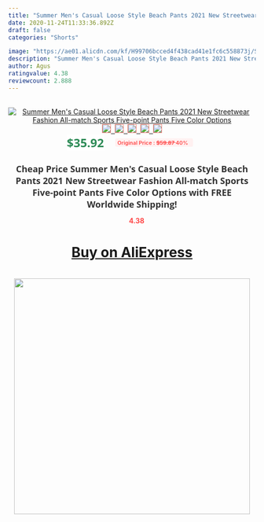```yaml
---
title: "Summer Men's Casual Loose Style Beach Pants 2021 New Streetwear Fashion All-match Sports Five-point Pants Five Color Options"
date: 2020-11-24T11:33:36.892Z
draft: false
categories: "Shorts"

image: "https://ae01.alicdn.com/kf/H99706bcced4f438cad41e1fc6c558873j/Summer-Men-s-Casual-Loose-Style-Beach-Pants-2021-New-Streetwear-Fashion-All-match-Sports-Five.jpg"
description: "Summer Men's Casual Loose Style Beach Pants 2021 New Streetwear Fashion All-match Sports Five-point Pants Five Color Options"
author: Agus
ratingvalue: 4.38
reviewcount: 2.888
---
```

<br>
<div style="text-align: center;">
<a href="https://s.click.aliexpress.com/e/_98yWeZ" target="_blank" rel="nofollow noopener noreferrer"><img alt="Summer Men's Casual Loose Style Beach Pants 2021 New Streetwear Fashion All-match Sports Five-point Pants Five Color Options" class="magnifier-image" src="https://ae01.alicdn.com/kf/H99706bcced4f438cad41e1fc6c558873j/Summer-Men-s-Casual-Loose-Style-Beach-Pants-2021-New-Streetwear-Fashion-All-match-Sports-Five.jpg_640x640.jpg">
<br>
<img style="border:1px solid salmon" src="https://ae01.alicdn.com/kf/H99706bcced4f438cad41e1fc6c558873j/Summer-Men-s-Casual-Loose-Style-Beach-Pants-2021-New-Streetwear-Fashion-All-match-Sports-Five.jpg_120x120.jpg">&nbsp;&nbsp;<img style="border:1px solid salmon" src="https://ae01.alicdn.com/kf/Hd4c2d961a562445aaf33696a2c689b21r/Summer-Men-s-Casual-Loose-Style-Beach-Pants-2021-New-Streetwear-Fashion-All-match-Sports-Five.jpg_120x120.jpg">&nbsp;&nbsp;<img style="border:1px solid salmon" src="https://ae01.alicdn.com/kf/H9e6ee40e524e4b319e8307059bcc5070B/Summer-Men-s-Casual-Loose-Style-Beach-Pants-2021-New-Streetwear-Fashion-All-match-Sports-Five.jpg_120x120.jpg">&nbsp;&nbsp;<img style="border:1px solid salmon" src="https://ae01.alicdn.com/kf/Hcdcd8da31cf3499291e23f16663f83bb5/Summer-Men-s-Casual-Loose-Style-Beach-Pants-2021-New-Streetwear-Fashion-All-match-Sports-Five.jpg_120x120.jpg">&nbsp;&nbsp;<img style="border:1px solid salmon" src="https://ae01.alicdn.com/kf/H6785f0ddd61c4963939420782ac8ea9eT/Summer-Men-s-Casual-Loose-Style-Beach-Pants-2021-New-Streetwear-Fashion-All-match-Sports-Five.jpg_120x120.jpg"></a></div><br0>
<div style="text-align: center;"><span style="background-color: white; border: 0px; box-sizing: border-box; color: seagreen; display: inline-block; font-family: &quot;open sans&quot; , &quot;arial&quot; , &quot;helvetica&quot; , sans-serif , &quot;heiti&quot;; font-size: 24px; font-stretch: inherit; font-weight: 700; line-height: inherit; margin: 0px 10px 0px 0px; padding: 0px; vertical-align: middle;">$35.92 </span>
<span style="background: rgb(255 , 241 , 241); border-radius: 3px; border: 0px; box-sizing: border-box; color: #ff4747; display: inline-block; font-family: inherit; font-size: 12px; font-stretch: inherit; font-style: inherit; font-variant: inherit; font-weight: 600; line-height: inherit; margin: 0px; padding: 2px 5px; transform: scale(0.9); vertical-align: middle;">Original Price : <b style="text-decoration: line-through;">$59.87 </b> 40%&nbsp;&nbsp;</span></div>
<h1 style="color: #333333; display: inline-block; font-family: &quot;open sans&quot; , &quot;arial&quot; , &quot;helvetica&quot; , sans-serif , &quot;heiti&quot;; font-size: 18px; font-stretch: inherit; font-weight: 700; text-align: center;">Cheap Price Summer Men's Casual Loose Style Beach Pants 2021 New Streetwear Fashion All-match Sports Five-point Pants Five Color Options with FREE Worldwide Shipping!</h1>
<div style="color: #ff4747; text-align: center;">
<img src="https://4.bp.blogspot.com/-M0ZcTcb-5uY/XleCXlxnR4I/AAAAAAAAAEc/OrjgMkXV1oMQFaCRZj5HQwOCBcu3w1FegCPcBGAYYCw/s1600/star.png" style="height: 15px;">&nbsp;<b>4.38</b></div>
<div class="button_cont" align="center"><a class="buynow_a" href="https://s.click.aliexpress.com/e/_98yWeZ" target="_blank" rel="nofollow noopener noreferrer"><H1>Buy on AliExpress</H1></a></div><br>
<div class="separator" style="clear: both; text-align: center;">
<img src="https://lh3.googleusercontent.com/-pTy5HemUv9M/XlePHvY0dAI/AAAAAAAAAE4/0nX5iRUoIWY8eMW9Dpxeirr157OZliDIgCLcBGAsYHQ/s1600/badge.gif" width="480">
</div>

